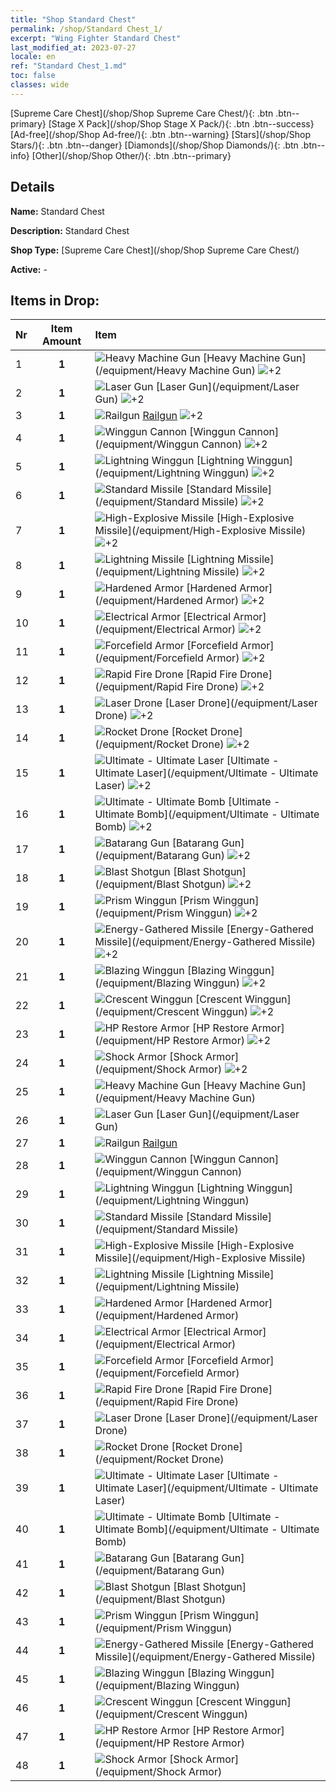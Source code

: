 ```yaml
---
title: "Shop Standard Chest"
permalink: /shop/Standard Chest_1/
excerpt: "Wing Fighter Standard Chest"
last_modified_at: 2023-07-27
locale: en
ref: "Standard Chest_1.md"
toc: false
classes: wide
---
```



  [Supreme Care Chest](/shop/Shop Supreme Care Chest/){: .btn .btn--primary}   [Stage X Pack](/shop/Shop Stage X Pack/){: .btn .btn--success}   [Ad-free](/shop/Shop Ad-free/){: .btn .btn--warning}   [Stars](/shop/Shop Stars/){: .btn .btn--danger}   [Diamonds](/shop/Shop Diamonds/){: .btn .btn--info}   [Other](/shop/Shop Other/){: .btn .btn--primary} 

## Details

 **Name:** Standard Chest 

 **Description:** Standard Chest

 **Shop Type:** [Supreme Care Chest](/shop/Shop Supreme Care Chest/)

 **Active:** - 



## Items in Drop:

  |  Nr | Item Amount  |       Item       |
  |:----|:------------:|:-----------------|
  | 1 | **1**  | ![Heavy Machine Gun](/images/equipment/zhupao1_p.png) [Heavy Machine Gun](/equipment/Heavy Machine Gun) ![+2](/images/sp_grade_2.png) | 
  | 2 | **1**  | ![Laser Gun](/images/equipment/zhupao2_p.png) [Laser Gun](/equipment/Laser Gun) ![+2](/images/sp_grade_2.png) | 
  | 3 | **1**  | ![Railgun](/images/equipment/zhupao3_p.png) [Railgun](/equipment/Railgun) ![+2](/images/sp_grade_2.png) | 
  | 4 | **1**  | ![Winggun Cannon](/images/equipment/fupao1_p.png) [Winggun Cannon](/equipment/Winggun Cannon) ![+2](/images/sp_grade_2.png) | 
  | 5 | **1**  | ![Lightning Winggun](/images/equipment/fupao2_p.png) [Lightning Winggun](/equipment/Lightning Winggun) ![+2](/images/sp_grade_2.png) | 
  | 6 | **1**  | ![Standard Missile](/images/equipment/daodan1_p.png) [Standard Missile](/equipment/Standard Missile) ![+2](/images/sp_grade_2.png) | 
  | 7 | **1**  | ![High-Explosive Missile](/images/equipment/daodan2_p.png) [High-Explosive Missile](/equipment/High-Explosive Missile) ![+2](/images/sp_grade_2.png) | 
  | 8 | **1**  | ![Lightning Missile](/images/equipment/daodan3_p.png) [Lightning Missile](/equipment/Lightning Missile) ![+2](/images/sp_grade_2.png) | 
  | 9 | **1**  | ![Hardened Armor](/images/equipment/zhuangjia1_p.png) [Hardened Armor](/equipment/Hardened Armor) ![+2](/images/sp_grade_2.png) | 
  | 10 | **1**  | ![Electrical Armor](/images/equipment/zhuangjia2_p.png) [Electrical Armor](/equipment/Electrical Armor) ![+2](/images/sp_grade_2.png) | 
  | 11 | **1**  | ![Forcefield Armor](/images/equipment/zhuangjia3_p.png) [Forcefield Armor](/equipment/Forcefield Armor) ![+2](/images/sp_grade_2.png) | 
  | 12 | **1**  | ![Rapid Fire Drone](/images/equipment/wurenji1_p.png) [Rapid Fire Drone](/equipment/Rapid Fire Drone) ![+2](/images/sp_grade_2.png) | 
  | 13 | **1**  | ![Laser Drone](/images/equipment/wurenji3_p.png) [Laser Drone](/equipment/Laser Drone) ![+2](/images/sp_grade_2.png) | 
  | 14 | **1**  | ![Rocket Drone](/images/equipment/wurenji2_p.png) [Rocket Drone](/equipment/Rocket Drone) ![+2](/images/sp_grade_2.png) | 
  | 15 | **1**  | ![Ultimate - Ultimate Laser](/images/equipment/bs_icon_jg_p.png) [Ultimate - Ultimate Laser](/equipment/Ultimate - Ultimate Laser) ![+2](/images/sp_grade_2.png) | 
  | 16 | **1**  | ![Ultimate - Ultimate Bomb](/images/equipment/bs_icon_zd_p.png) [Ultimate - Ultimate Bomb](/equipment/Ultimate - Ultimate Bomb) ![+2](/images/sp_grade_2.png) | 
  | 17 | **1**  | ![Batarang Gun](/images/equipment/zhupao4_p.png) [Batarang Gun](/equipment/Batarang Gun) ![+2](/images/sp_grade_2.png) | 
  | 18 | **1**  | ![Blast Shotgun](/images/equipment/zhupao5_p.png) [Blast Shotgun](/equipment/Blast Shotgun) ![+2](/images/sp_grade_2.png) | 
  | 19 | **1**  | ![Prism Winggun](/images/equipment/fupao4_p.png) [Prism Winggun](/equipment/Prism Winggun) ![+2](/images/sp_grade_2.png) | 
  | 20 | **1**  | ![Energy-Gathered Missile](/images/equipment/daodan4_p.png) [Energy-Gathered Missile](/equipment/Energy-Gathered Missile) ![+2](/images/sp_grade_2.png) | 
  | 21 | **1**  | ![Blazing Winggun](/images/equipment/fupao3_p.png) [Blazing Winggun](/equipment/Blazing Winggun) ![+2](/images/sp_grade_2.png) | 
  | 22 | **1**  | ![Crescent Winggun](/images/equipment/fupao5_p.png) [Crescent Winggun](/equipment/Crescent Winggun) ![+2](/images/sp_grade_2.png) | 
  | 23 | **1**  | ![HP Restore Armor](/images/equipment/zhuangjia4_p.png) [HP Restore Armor](/equipment/HP Restore Armor) ![+2](/images/sp_grade_2.png) | 
  | 24 | **1**  | ![Shock Armor](/images/equipment/zhuangjia5_p.png) [Shock Armor](/equipment/Shock Armor) ![+2](/images/sp_grade_2.png) | 
  | 25 | **1**  | ![Heavy Machine Gun](/images/equipment/zhupao1_p.png) [Heavy Machine Gun](/equipment/Heavy Machine Gun)  | 
  | 26 | **1**  | ![Laser Gun](/images/equipment/zhupao2_p.png) [Laser Gun](/equipment/Laser Gun)  | 
  | 27 | **1**  | ![Railgun](/images/equipment/zhupao3_p.png) [Railgun](/equipment/Railgun)  | 
  | 28 | **1**  | ![Winggun Cannon](/images/equipment/fupao1_p.png) [Winggun Cannon](/equipment/Winggun Cannon)  | 
  | 29 | **1**  | ![Lightning Winggun](/images/equipment/fupao2_p.png) [Lightning Winggun](/equipment/Lightning Winggun)  | 
  | 30 | **1**  | ![Standard Missile](/images/equipment/daodan1_p.png) [Standard Missile](/equipment/Standard Missile)  | 
  | 31 | **1**  | ![High-Explosive Missile](/images/equipment/daodan2_p.png) [High-Explosive Missile](/equipment/High-Explosive Missile)  | 
  | 32 | **1**  | ![Lightning Missile](/images/equipment/daodan3_p.png) [Lightning Missile](/equipment/Lightning Missile)  | 
  | 33 | **1**  | ![Hardened Armor](/images/equipment/zhuangjia1_p.png) [Hardened Armor](/equipment/Hardened Armor)  | 
  | 34 | **1**  | ![Electrical Armor](/images/equipment/zhuangjia2_p.png) [Electrical Armor](/equipment/Electrical Armor)  | 
  | 35 | **1**  | ![Forcefield Armor](/images/equipment/zhuangjia3_p.png) [Forcefield Armor](/equipment/Forcefield Armor)  | 
  | 36 | **1**  | ![Rapid Fire Drone](/images/equipment/wurenji1_p.png) [Rapid Fire Drone](/equipment/Rapid Fire Drone)  | 
  | 37 | **1**  | ![Laser Drone](/images/equipment/wurenji3_p.png) [Laser Drone](/equipment/Laser Drone)  | 
  | 38 | **1**  | ![Rocket Drone](/images/equipment/wurenji2_p.png) [Rocket Drone](/equipment/Rocket Drone)  | 
  | 39 | **1**  | ![Ultimate - Ultimate Laser](/images/equipment/bs_icon_jg_p.png) [Ultimate - Ultimate Laser](/equipment/Ultimate - Ultimate Laser)  | 
  | 40 | **1**  | ![Ultimate - Ultimate Bomb](/images/equipment/bs_icon_zd_p.png) [Ultimate - Ultimate Bomb](/equipment/Ultimate - Ultimate Bomb)  | 
  | 41 | **1**  | ![Batarang Gun](/images/equipment/zhupao4_p.png) [Batarang Gun](/equipment/Batarang Gun)  | 
  | 42 | **1**  | ![Blast Shotgun](/images/equipment/zhupao5_p.png) [Blast Shotgun](/equipment/Blast Shotgun)  | 
  | 43 | **1**  | ![Prism Winggun](/images/equipment/fupao4_p.png) [Prism Winggun](/equipment/Prism Winggun)  | 
  | 44 | **1**  | ![Energy-Gathered Missile](/images/equipment/daodan4_p.png) [Energy-Gathered Missile](/equipment/Energy-Gathered Missile)  | 
  | 45 | **1**  | ![Blazing Winggun](/images/equipment/fupao3_p.png) [Blazing Winggun](/equipment/Blazing Winggun)  | 
  | 46 | **1**  | ![Crescent Winggun](/images/equipment/fupao5_p.png) [Crescent Winggun](/equipment/Crescent Winggun)  | 
  | 47 | **1**  | ![HP Restore Armor](/images/equipment/zhuangjia4_p.png) [HP Restore Armor](/equipment/HP Restore Armor)  | 
  | 48 | **1**  | ![Shock Armor](/images/equipment/zhuangjia5_p.png) [Shock Armor](/equipment/Shock Armor)  | 

